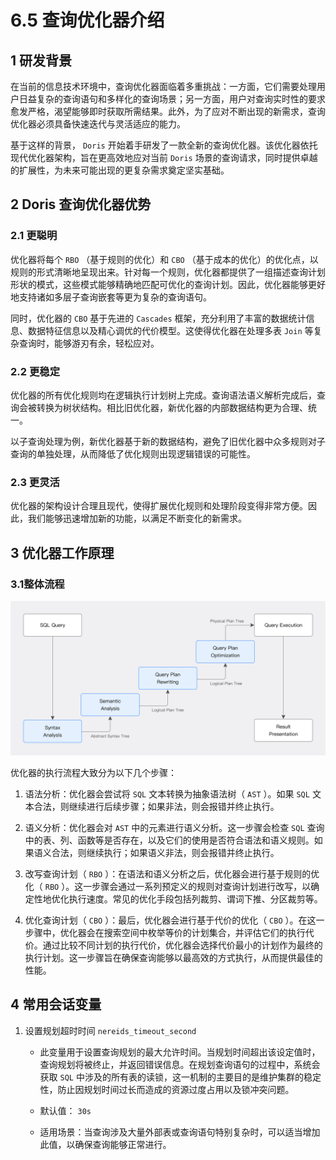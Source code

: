 # 6.5 查询优化器介绍

## 1 研发背景

在当前的信息技术环境中，查询优化器面临着多重挑战：一方面，它们需要处理用户日益复杂的查询语句和多样化的查询场景；另一方面，用户对查询实时性的要求愈发严格，渴望能够即时获取所需结果。此外，为了应对不断出现的新需求，查询优化器必须具备快速迭代与灵活适应的能力。

基于这样的背景， `Doris` 开始着手研发了一款全新的查询优化器。该优化器依托现代优化器架构，旨在更高效地应对当前 `Doris` 场景的查询请求，同时提供卓越的扩展性，为未来可能出现的更复杂需求奠定坚实基础。

## 2 Doris 查询优化器优势

### 2.1 更聪明

优化器将每个 `RBO` （基于规则的优化）和 `CBO` （基于成本的优化）的优化点，以规则的形式清晰地呈现出来。针对每一个规则，优化器都提供了一组描述查询计划形状的模式，这些模式能够精确地匹配可优化的查询计划。因此，优化器能够更好地支持诸如多层子查询嵌套等更为复杂的查询语句。

同时，优化器的 `CBO` 基于先进的 `Cascades` 框架，充分利用了丰富的数据统计信息、数据特征信息以及精心调优的代价模型。这使得优化器在处理多表 `Join` 等复杂查询时，能够游刃有余，轻松应对。

### 2.2 更稳定

优化器的所有优化规则均在逻辑执行计划树上完成。查询语法语义解析完成后，查询会被转换为树状结构。相比旧优化器，新优化器的内部数据结构更为合理、统一。

以子查询处理为例，新优化器基于新的数据结构，避免了旧优化器中众多规则对子查询的单独处理，从而降低了优化规则出现逻辑错误的可能性。

### 2.3 更灵活

优化器的架构设计合理且现代，使得扩展优化规则和处理阶段变得非常方便。因此，我们能够迅速增加新的功能，以满足不断变化的新需求。

## 3 优化器工作原理

### 3.1整体流程

![](../../../../assets/images/Doris/Doris用户手册/6%20查询加速/6.5%20查询优化器介绍_image_1.jpg)

优化器的执行流程大致分为以下几个步骤：

1. 语法分析：优化器会尝试将 `SQL` 文本转换为抽象语法树（ `AST` ）。如果 `SQL` 文本合法，则继续进行后续步骤；如果非法，则会报错并终止执行。

2. 语义分析：优化器会对 `AST` 中的元素进行语义分析。这一步骤会检查 `SQL` 查询中的表、列、函数等是否存在，以及它们的使用是否符合语法和语义规则。如果语义合法，则继续执行；如果语义非法，则会报错并终止执行。

3. 改写查询计划（ `RBO` ）：在语法和语义分析之后，优化器会进行基于规则的优化（ `RBO` ）。这一步骤会通过一系列预定义的规则对查询计划进行改写，以确定性地优化执行速度。常见的优化手段包括列裁剪、谓词下推、分区裁剪等。

4. 优化查询计划（ `CBO` ）：最后，优化器会进行基于代价的优化（ `CBO` ）。在这一步骤中，优化器会在搜索空间中枚举等价的计划集合，并评估它们的执行代价。通过比较不同计划的执行代价，优化器会选择代价最小的计划作为最终的执行计划。这一步骤旨在确保查询能够以最高效的方式执行，从而提供最佳的性能。

## 4 常用会话变量

1. 设置规划超时时间 `nereids_timeout_second`

    * 此变量用于设置查询规划的最大允许时间。当规划时间超出该设定值时，查询规划将被终止，并返回错误信息。在规划查询语句的过程中，系统会获取 `SQL` 中涉及的所有表的读锁，这一机制的主要目的是维护集群的稳定性，防止因规划时间过长而造成的资源过度占用以及锁冲突问题。

    * 默认值： `30s`

    * 适用场景：当查询涉及大量外部表或查询语句特别复杂时，可以适当增加此值，以确保查询能够正常进行。
